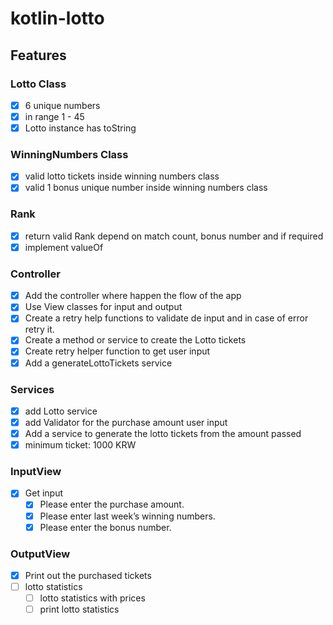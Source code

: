# kotlin-lotto

## Features

### Lotto Class
- [x] 6 unique numbers
- [x] in range 1 - 45 
- [x] Lotto instance has toString
### WinningNumbers Class
- [x] valid lotto tickets inside winning numbers class
- [x] valid 1 bonus unique number inside winning numbers class

### Rank
- [x] return valid Rank depend on match count, bonus number and if required
- [x] implement valueOf

### Controller
- [x] Add the controller where happen the flow of the app
- [x] Use View classes for input and output
- [x] Create a retry help functions to validate de input and in case of error retry it.
- [x] Create a method or service to create the Lotto tickets
- [x] Create retry helper function to get user input
- [x] Add a generateLottoTickets service

### Services
- [x] add Lotto service
- [x] add Validator for the purchase amount user input
- [x] Add a service to generate the lotto tickets from the amount passed
- [x] minimum ticket: 1000 KRW

### InputView
- [x] Get input
  - [x] Please enter the purchase amount.
  - [x] Please enter last week’s winning numbers.
  - [x] Please enter the bonus number.

###  OutputView
- [x] Print out the purchased tickets
- [ ] lotto statistics
  - [ ] lotto statistics with prices
  - [ ] print lotto statistics